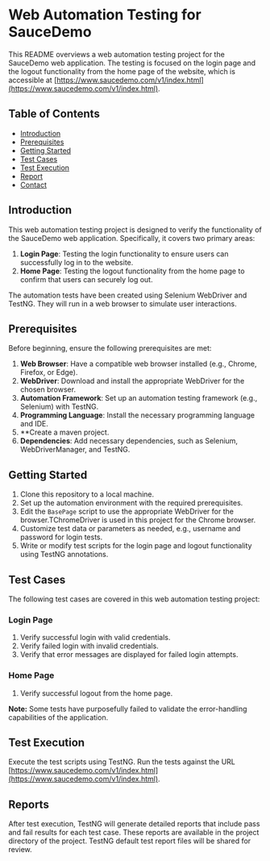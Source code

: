 # Web Automation Testing for SauceDemo

This README overviews a web automation testing project for the SauceDemo web application. The testing is focused on the login page and the logout functionality from the home page of the website, which is accessible at [https://www.saucedemo.com/v1/index.html](https://www.saucedemo.com/v1/index.html).

## Table of Contents
- [Introduction](#introduction)
- [Prerequisites](#prerequisites)
- [Getting Started](#getting-started)
- [Test Cases](#test-cases)
- [Test Execution](#test-execution)
- [Report](#report)
- [Contact](#contact)

## Introduction
This web automation testing project is designed to verify the functionality of the SauceDemo web application. Specifically, it covers two primary areas: 

1. **Login Page**: Testing the login functionality to ensure users can successfully log in to the website.
2. **Home Page**: Testing the logout functionality from the home page to confirm that users can securely log out.

The automation tests have been created using Selenium WebDriver and TestNG. They will run in a web browser to simulate user interactions.

## Prerequisites
Before beginning, ensure the following prerequisites are met:

1. **Web Browser**: Have a compatible web browser installed (e.g., Chrome, Firefox, or Edge).
2. **WebDriver**: Download and install the appropriate WebDriver for the chosen browser.
3. **Automation Framework**: Set up an automation testing framework (e.g., Selenium) with TestNG.
4. **Programming Language**: Install the necessary programming language and IDE.
5. **Create a maven project.
6. **Dependencies**: Add necessary dependencies, such as Selenium, WebDriverManager, and TestNG.

## Getting Started
1. Clone this repository to a local machine.
2. Set up the automation environment with the required prerequisites.
3. Edit the `BasePage` script to use the appropriate WebDriver for the browser.TChromeDriver is used in this project for the Chrome browser.
4. Customize test data or parameters as needed, e.g., username and password for login tests.
5. Write or modify test scripts for the login page and logout functionality using TestNG annotations.

## Test Cases
The following test cases are covered in this web automation testing project:

### Login Page
1. Verify successful login with valid credentials.
2. Verify failed login with invalid credentials.
3. Verify that error messages are displayed for failed login attempts.

### Home Page
1. Verify successful logout from the home page.

**Note:** Some tests have purposefully failed to validate the error-handling capabilities of the application.

## Test Execution
Execute the test scripts using TestNG. Run the tests against the URL [https://www.saucedemo.com/v1/index.html](https://www.saucedemo.com/v1/index.html).
## Reports
After test execution, TestNG will generate detailed reports that include pass and fail results for each test case. These reports are  available in the project directory of the project. TestNG default test report files will be shared for review.

